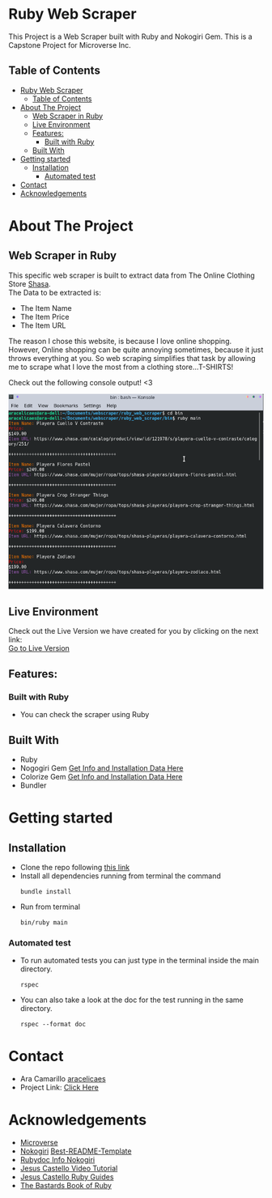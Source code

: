 <!-- PROJECT LOGO -->
# Ruby Web Scraper
This Project is a Web Scraper built with Ruby and Nokogiri Gem. This is a Capstone Project for Microverse Inc.

<!-- TABLE OF CONTENTS -->
## Table of Contents
- [Ruby Web Scraper](#ruby-web-scraper)
  - [Table of Contents](#table-of-contents)
- [About The Project](#about-the-project)
  - [Web Scraper in Ruby](#web-scraper-in-ruby)
  - [Live Environment](#live-environment)
  - [Features:](#features)
    - [Built with Ruby](#built-with-ruby)
  - [Built With](#built-with)
- [Getting started](#getting-started)
  - [Installation](#installation)
    - [Automated test](#automated-test)
- [Contact](#contact)
- [Acknowledgements](#acknowledgements)
<!-- ABOUT THE PROJECT -->
# About The Project
## Web Scraper in Ruby
This specific web scraper is built to extract data from The Online Clothing Store [Shasa](https://www.shasa.com/). <br>The Data to be extracted is:
- The Item Name
- The Item Price
- The Item URL

The reason I chose this website, is because I love online shopping. However, Online shopping can be quite annoying sometimes, because it just throws everything at you. So web scraping simplifies that task by allowing me to scrape what I love the most from a clothing store...T-SHIRTS!

Check out the following console output! <3

<div align="center"><img src="shasa_scraper.png"></div>

## Live Environment
Check out the Live Version we have created for you by clicking on the next link:<br>
[Go to Live Version](https://gitpod.io/github.com/aracelicaes/ruby_web_scraper)

## Features:
### Built with Ruby
- You can check the scraper using Ruby
## Built With
* Ruby
* Nogogiri Gem [Get Info and Installation Data Here](https://github.com/sparklemotion/nokogiri)
* Colorize Gem [Get Info and Installation Data Here](https://github.com/fazibear/colorize)
* Bundler

<!-- GETTING STARTED -->
# Getting started
## Installation
* Clone the repo following [this link](git@github.com:aracelicaes/ruby_web_scraper.git)
* Install all dependencies running from terminal the command <pre><code>bundle install
</code></pre>
* Run from terminal <pre><code>bin/ruby main
</code></pre>

### Automated test ###

* To run automated tests you can just type in the terminal inside the main directory. <pre><code>rspec
</code></pre> 
* You can also take a look at the doc for the test running in the same directory. <pre><code>rspec --format doc
</code></pre>

<!-- CONTACT -->
# Contact
* Ara Camarillo [aracelicaes](https://github.com/aracelicaes)
* Project Link: [Click Here](https://github.com/aracelicaes/ruby_web_scraper/tree/scraper)
<!-- ACKNOWLEDGEMENTS -->
# Acknowledgements
- [Microverse](https://microverse.org)
- [Nokogiri](https://nokogiri.org/tutorials/parsing_an_html_xml_document.html) [Best-README-Template](https://github.com/othneildrew/Best-README-Template)
- [Rubydoc Info Nokogiri](https://www.rubydoc.info/github/sparklemotion/nokogiri/Nokogiri)
- [Jesus Castello Video Tutorial](https://www.youtube.com/watch?v=1oUieaO3sxY)
- [Jesus Castello Ruby Guides](https://www.rubyguides.com/2012/01/parsing-html-in-ruby/)
- [The Bastards Book of Ruby](http://ruby.bastardsbook.com/chapters/html-parsing/)

